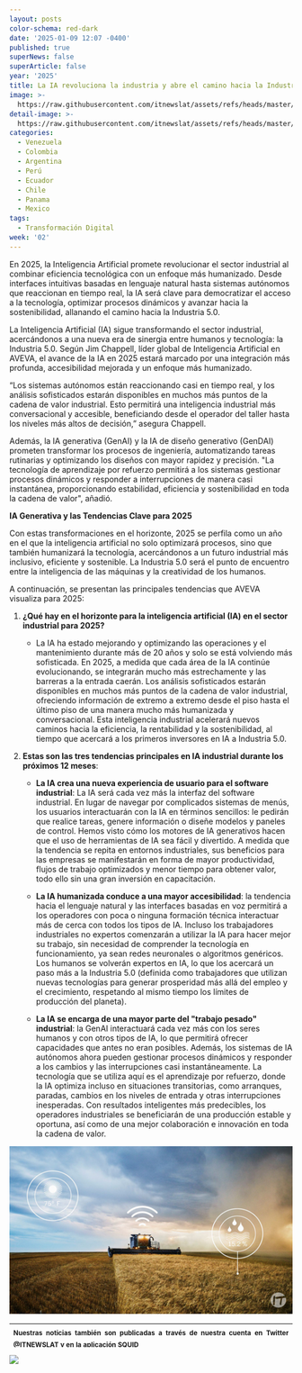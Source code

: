 ```yaml
---
layout: posts
color-schema: red-dark
date: '2025-01-09 12:07 -0400'
published: true
superNews: false
superArticle: false
year: '2025'
title: La IA revoluciona la industria y abre el camino hacia la Industria 5.0
image: >-
  https://raw.githubusercontent.com/itnewslat/assets/refs/heads/master/img/540x320/industria-4.0-p.jpg
detail-image: >-
  https://raw.githubusercontent.com/itnewslat/assets/refs/heads/master/img/1024x680/industria-4.0-g.jpg
categories:
  - Venezuela
  - Colombia
  - Argentina
  - Perú
  - Ecuador
  - Chile
  - Panama
  - Mexico
tags:
  - Transformación Digital
week: '02'
---
```

En 2025, la Inteligencia Artificial promete revolucionar el sector industrial al combinar eficiencia tecnológica con un enfoque más humanizado. Desde interfaces intuitivas basadas en lenguaje natural hasta sistemas autónomos que reaccionan en tiempo real, la IA será clave para democratizar el acceso a la tecnología, optimizar procesos dinámicos y avanzar hacia la sostenibilidad, allanando el camino hacia la Industria 5.0.

La Inteligencia Artificial (IA) sigue transformando el sector industrial, acercándonos a una nueva era de sinergia entre humanos y tecnología: la Industria 5.0. Según Jim Chappell, líder global de Inteligencia Artificial en AVEVA, el avance de la IA en 2025 estará marcado por una integración más profunda, accesibilidad mejorada y un enfoque más humanizado.

“Los sistemas autónomos están reaccionando casi en tiempo real, y los análisis sofisticados estarán disponibles en muchos más puntos de la cadena de valor industrial. Esto permitirá una inteligencia industrial más conversacional y accesible, beneficiando desde el operador del taller hasta los niveles más altos de decisión,” asegura Chappell.

Además, la IA generativa (GenAI) y la IA de diseño generativo (GenDAI) prometen transformar los procesos de ingeniería, automatizando tareas rutinarias y optimizando los diseños con mayor rapidez y precisión. "La tecnología de aprendizaje por refuerzo permitirá a los sistemas gestionar procesos dinámicos y responder a interrupciones de manera casi instantánea, proporcionando estabilidad, eficiencia y sostenibilidad en toda la cadena de valor", añadió.

**IA Generativa y las Tendencias Clave para 2025**

Con estas transformaciones en el horizonte, 2025 se perfila como un año en el que la inteligencia artificial no solo optimizará procesos, sino que también humanizará la tecnología, acercándonos a un futuro industrial más inclusivo, eficiente y sostenible. La Industria 5.0 será el punto de encuentro entre la inteligencia de las máquinas y la creatividad de los humanos.

A continuación, se presentan las principales tendencias que AVEVA visualiza para 2025:

1. **¿Qué hay en el horizonte para la inteligencia artificial (IA) en el sector industrial para 2025?**

	- La IA ha estado mejorando y optimizando las operaciones y el mantenimiento durante más de 20 años y solo se está volviendo más sofisticada. En 2025, a medida que cada área de la IA continúe evolucionando, se integrarán mucho más estrechamente y las barreras a la entrada caerán. Los análisis sofisticados estarán disponibles en muchos más puntos de la cadena de valor industrial, ofreciendo información de extremo a extremo desde el piso hasta el último piso de una manera mucho más humanizada y conversacional. Esta inteligencia industrial acelerará nuevos caminos hacia la eficiencia, la rentabilidad y la sostenibilidad, al tiempo que acercará a los primeros inversores en IA a Industria 5.0.

2. **Estas son las tres tendencias principales en IA industrial durante los próximos 12 meses**:

	- **La IA crea una nueva experiencia de usuario para el software industrial**: La IA será cada vez más la interfaz del software industrial. En lugar de navegar por complicados sistemas de menús, los usuarios interactuarán con la IA en términos sencillos: le pedirán que realice tareas, genere información o diseñe modelos y paneles de control. Hemos visto cómo los motores de IA generativos hacen que el uso de herramientas de IA sea fácil y divertido. A medida que la tendencia se repita en entornos industriales, sus beneficios para las empresas se manifestarán en forma de mayor productividad, flujos de trabajo optimizados y menor tiempo para obtener valor, todo ello sin una gran inversión en capacitación.

	- **La IA humanizada conduce a una mayor accesibilidad**: la tendencia hacia el lenguaje natural y las interfaces basadas en voz permitirá a los operadores con poca o ninguna formación técnica interactuar más de cerca con todos los tipos de IA. Incluso los trabajadores industriales no expertos comenzarán a utilizar la IA para hacer mejor su trabajo, sin necesidad de comprender la tecnología en funcionamiento, ya sean redes neuronales o algoritmos genéricos. Los humanos se volverán expertos en IA, lo que los acercará un paso más a la Industria 5.0 (definida como trabajadores que utilizan nuevas tecnologías para generar prosperidad más allá del empleo y el crecimiento, respetando al mismo tiempo los límites de producción del planeta).

	- **La IA se encarga de una mayor parte del "trabajo pesado" industrial**: la GenAI interactuará cada vez más con los seres humanos y con otros tipos de IA, lo que permitirá ofrecer capacidades que antes no eran posibles. Además, los sistemas de IA autónomos ahora pueden gestionar procesos dinámicos y responder a los cambios y las interrupciones casi instantáneamente. La tecnología que se utiliza aquí es el aprendizaje por refuerzo, donde la IA optimiza incluso en situaciones transitorias, como arranques, paradas, cambios en los niveles de entrada y otras interrupciones inesperadas. Con resultados inteligentes más predecibles, los operadores industriales se beneficiarán de una producción estable y oportuna, así como de una mejor colaboración e innovación en toda la cadena de valor.

![](https://raw.githubusercontent.com/itnewslat/assets/refs/heads/master/img/540x320/industria-4.0-p.jpg)

<table style="height: 42px;" width="569">
<tbody>
<tr>
<td style="text-align: justify;"><sub><strong>Nuestras noticias también son publicadas a través de nuestra cuenta en Twitter <a href="https://twitter.com/itnewslat?lang=es">@ITNEWSLAT</a> y en la aplicación <a href="https://squidapp.co/en/">SQUID</a></strong></sub></td>
</tr>
</tbody>
</table>

<img src="https://tracker.metricool.com/c3po.jpg?hash=56f88a41e39ab42c063cc51676587a04"/>